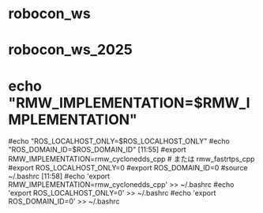 # robocon_ws
# robocon_ws_2025
# echo "RMW_IMPLEMENTATION=$RMW_IMPLEMENTATION"
#echo "ROS_LOCALHOST_ONLY=$ROS_LOCALHOST_ONLY"
#echo "ROS_DOMAIN_ID=$ROS_DOMAIN_ID"
[11:55]
#export RMW_IMPLEMENTATION=rmw_cyclonedds_cpp  # または rmw_fastrtps_cpp
#export ROS_LOCALHOST_ONLY=0
#export ROS_DOMAIN_ID=0
#source ~/.bashrc
[11:58]
#echo 'export RMW_IMPLEMENTATION=rmw_cyclonedds_cpp' >> ~/.bashrc
#echo 'export ROS_LOCALHOST_ONLY=0' >> ~/.bashrc
#echo 'export ROS_DOMAIN_ID=0' >> ~/.bashrc
